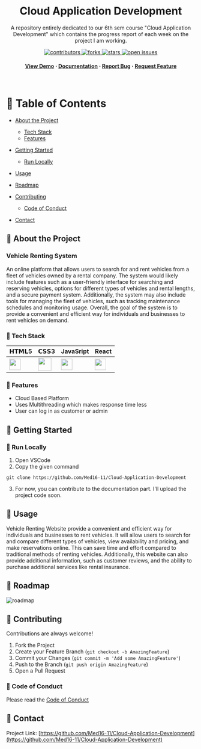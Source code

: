 <div align="center">
  <h1> Cloud Application Development </h1>
  
  <p>
   A repository entirely dedicated to our 6th sem course "Cloud Application Development" which contains the progress report of each week on the project I am working.
  </p>

  
  
<!-- Badges -->
<p>
  <a href="https://github.com/Med16-11/Cloud-Application-Development/graphs/contributors">
    <img src="https://img.shields.io/github/contributors/Med16-11/Cloud-Application-Development" alt="contributors" />
  </a>
  <a href="https://github.com/Med16-11/Cloud-Application-Development/network/members">
    <img src="https://img.shields.io/github/forks/Med16-11/Cloud-Application-Development" alt="forks" />
  </a>
  <a href="https://github.com/Med16-11/Cloud-Application-Development/stargazers">
    <img src="https://img.shields.io/github/stars/Med16-11/Cloud-Application-Development" alt="stars" />
  </a>
  <a href="https://github.com/Med16-11/Cloud-Application-Development/issues/">
    <img src="https://img.shields.io/github/issues/Med16-11/Cloud-Application-Development" alt="open issues" />
  </a>
</p>
   
<h4>
    <a href="https://github.com/Med16-11/Cloud-Application-Development">View Demo</a>
  <span> · </span>
    <a href="https://github.com/Med16-11/Cloud-Application-Development">Documentation</a>
  <span> · </span>
    <a href="https://github.com/Med16-11/Cloud-Application-Development/issues/">Report Bug</a>
  <span> · </span>
    <a href="https://github.com/Med16-11/Cloud-Application-Development/issues/">Request Feature</a>
  </h4>
</div>

<br />

<!-- Table of Contents -->
# :notebook_with_decorative_cover: Table of Contents

- [About the Project](#star2-about-the-project)
  * [Tech Stack](#space_invader-tech-stack)
  * [Features](#dart-features)
  
- [Getting Started](#toolbox-getting-started)
  * [Run Locally](#running-run-locally)
- [Usage](#eyes-usage)
- [Roadmap](#compass-roadmap)
- [Contributing](#wave-contributing)
  * [Code of Conduct](#scroll-code-of-conduct)
- [Contact](#handshake-contact)


  

<!-- About the Project -->
## :star2: About the Project
### Vehicle Renting System

An online platform that allows users to search for and rent vehicles from a fleet of vehicles owned by a rental company. The system would likely include features such 
as a user-friendly interface for searching and reserving vehicles, options for different types of vehicles and rental lengths, and a secure payment system. Additionally, the system may also include tools for managing the fleet of vehicles, such as tracking maintenance schedules and monitoring usage. Overall, the goal of the system is to provide a convenient and efficient way for individuals and businesses to rent vehicles on demand.



<!-- TechStack -->
### :space_invader: Tech Stack

| 𝗛𝗧𝗠𝗟5  | 𝗖𝗦𝗦3 | JavaSript | React | 
| ------------- | ------------- |------------- | ------------- |
| <img height="30px" src="https://cdn.svgporn.com/logos/html-5.svg">  | <img height="35px" src="https://cdn.svgporn.com/logos/css-3.svg"> |  <img height="30px" src="https://cdn.svgporn.com/logos/javascript.svg"> |  <img height="30px" src="https://cdn.svgporn.com/logos/react.svg"> | 

<!-- Features -->
### :dart: Features

- Cloud Based Platform 
- Uses Multithreading which makes response time less
- User can log in as customer or admin


<!-- Getting Started -->
## 	:toolbox: Getting Started

<!-- Run Locally -->
### :running: Run Locally
1. Open VSCode 
2. Copy the given command
```shell
git clone https://github.com/Med16-11/Cloud-Application-Development
```
3. For now, you can contribute to the documentation part. I'll upload the project code soon.

<!-- Usage -->
## :eyes: Usage
Vehicle Renting Website provide a convenient and efficient way for individuals and businesses to rent vehicles. It will allow users to search for and compare different types of vehicles, view availability and pricing, and make reservations online. This can save time and effort compared to traditional methods of renting vehicles. Additionally, this website can also provide additional information, such as customer reviews, and the ability to purchase additional services like rental insurance.

<!-- Roadmap -->
## :compass: Roadmap

![roadmap](https://drive.google.com/file/d/1ZjMtFbLWl8UYPHAjrd4fAnq5othyMr0B/view?usp=sharing)

<!-- Contributing -->
## :wave: Contributing

Contributions are always welcome!
1. Fork the Project
2. Create your Feature Branch (`git checkout -b AmazingFeature`)
3. Commit your Changes (`git commit -m 'Add some AmazingFeature'`)
4. Push to the Branch (`git push origin AmazingFeature`)
5. Open a Pull Request



<!-- Code of Conduct -->
### :scroll: Code of Conduct

Please read the [Code of Conduct]()


<!-- Contact -->
## :handshake: Contact

Project Link: [https://github.com/Med16-11/Cloud-Application-Development](https://github.com/Med16-11/Cloud-Application-Development)

